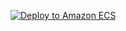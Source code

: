 [![Deploy to Amazon ECS](https://github.com/pitekusu/fubuki-bot2/actions/workflows/aws.yml/badge.svg)](https://github.com/pitekusu/fubuki-bot2/actions/workflows/aws.yml)

